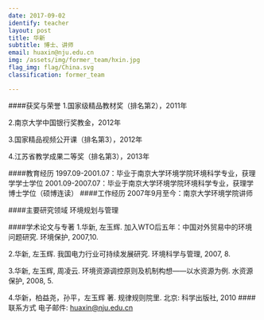 ```yaml
---
date: 2017-09-02
identify: teacher
layout: post
title: 华新
subtitle: 博士、讲师
email: huaxin@nju.edu.cn
img: /assets/img/former_team/hxin.jpg
flag_img: flag/China.svg
classification: former_team

---
```


####获奖与荣誉
1.国家级精品教材奖（排名第2），2011年

2.南京大学中国银行奖教金，2012年

3.国家精品视频公开课（排名第3），2012年

4.江苏省教学成果二等奖（排名第3），2013年

####教育经历
    1997.09-2001.07：毕业于南京大学环境学院环境科学专业，获理学学士学位
    2001.09-2007.07：毕业于南京大学环境学院环境科学专业，获理学博士学位（硕博连读）
####工作经历
    2007年9月至今：南京大学环境学院讲师

####主要研究领域
    环境规划与管理

####学术论文与专著
1.华新, 左玉辉. 加入WTO后五年：中国对外贸易中的环境问题研究. 环境保护, 2007,10.

2.华新, 左玉辉. 我国电力行业可持续发展研究. 环境科学与管理, 2007, 8.

3.华新, 左玉辉, 周凌云. 环境资源调控原则及机制构想——以水资源为例. 水资源保护, 2008, 5.

4.华新，柏益尧，孙平，左玉辉 著. 规律规则院里. 北京: 科学出版社, 2010
####联系方式
    电子邮件: huaxin@nju.edu.cn

